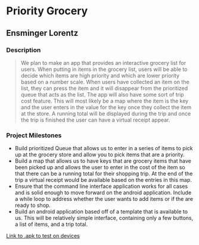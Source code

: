 # Priority Grocery
## Ensminger Lorentz

### Description
> We plan to make an app that provides an interactive grocery list for users. When putting in items in the grocery list, users will be able to decide which items are high priority and which are lower priority based on a number scale. When users have collected an item on the list, they can press the item and it will disappear from the prioritized queue that acts as the list. The app will also have some sort of trip cost feature. This will most likely be a map where the item is the key and the user enters in the value for the key once they collect the item at the store. A running total will be displayed during the trip and once the trip is finished the user can have a virtual receipt appear.

### Project Milestones
+ Build prioritized Queue that allows us to enter in a series of items to pick up at the grocery store and allow you to pick items that are a priority.
+ Build a map that allows us to have keys that are grocery items that have been picked up and allows the user to enter in the cost of the item so that there can be a running total for their shopping trip. At the end of the trip a virtual receipt would be available based on the entries in this map.
+ Ensure that the command line interface application works for all cases and is solid enough to move forward on the android application. Include a while loop to address whether the user wants to add items or if the are ready to shop.
+ Build an android application based off of a template that is available to us. This will be relatively simple interface, containing only a few buttons, a list of items, and a trip total.

[Link to .apk to test on devices](https://github.com/lorentzben/PriorityGrocery/blob/master/app-debug.apk)
